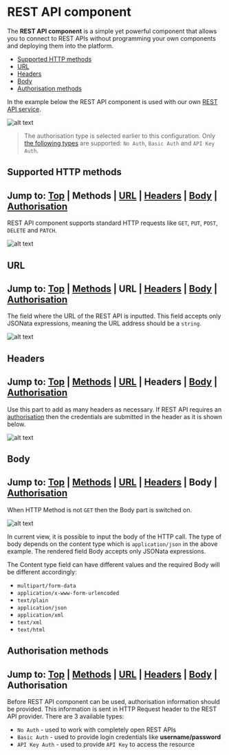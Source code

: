 # REST API component

The **REST API component** is a simple yet powerful component that allows you to connect to REST APIs without programming your own components and deploying them into the platform.

* [Supported HTTP methods](#supported-http-methods)
* [URL](#url)
* [Headers](#headers)
* [Body](#body)
* [Authorisation methods](#authorisation-methods)

In the example below the REST API component is used with our own [REST API service](https://api.elastic.io/docs "elastic.io REST API service").

![alt text](https://cdn.elastic.io/documentation/rest-api-first-look.png "REST API component first look")

> The authorisation type is selected earlier to this configuration. Only [the following types](#authorisation-methods) are supported: `No Auth`, `Basic Auth` and `API Key Auth`.

## Supported HTTP methods
Jump to: [Top](#) | **Methods** | [URL](#url) | [Headers](#headers) | [Body](#body) | [Authorisation](#authorisation-methods)
---

REST API component supports standard HTTP requests like `GET`, `PUT`, `POST`, `DELETE` and `PATCH`.

![alt text](https://cdn.elastic.io/documentation/rest-api-component-methods.png "REST API component methods")

## URL
Jump to: [Top](#) | [Methods](#supported-http-methods) | **URL** | [Headers](#headers) | [Body](#body) | [Authorisation](#authorisation-methods)
---

The field where the URL of the REST API is inputted. This field accepts only JSONata expressions, meaning the URL address should be a `string`.

![alt text](https://cdn.elastic.io/documentation/rest-api-component-url.png "REST API component URL field")

## Headers
Jump to: [Top](#) | [Methods](#supported-http-methods) | [URL](#url) | **Headers** | [Body](#body) | [Authorisation](#authorisation-methods)
---

Use this part to add as many headers as necessary. If REST API requires an [authorisation](#authorisation-methods) then the credentials are submitted in the header as it is shown below.

![alt text](https://cdn.elastic.io/documentation/rest-api-component-headers-get.png "REST API component Headers field")

## Body
Jump to: [Top](#) | [Methods](#supported-http-methods) | [URL](#url) | [Headers](#headers) | **Body** | [Authorisation](#authorisation-methods)
---

When HTTP Method is not `GET` then the Body part is switched on.

![alt text](https://cdn.elastic.io/documentation/rest-api-component-put-body.png "REST API component Body field")

In current view, it is possible to input the body of the HTTP call. The type of body depends on the content type which is `application/json` in the above example. The rendered field Body accepts only JSONata expressions.

The Content type field can have different values and the required Body will be different accordingly:

* `multipart/form-data`
* `application/x-www-form-urlencoded`
* `text/plain`
* `application/json`
* `application/xml`
* `text/xml`
* `text/html`

## Authorisation methods
Jump to: [Top](#) | [Methods](#supported-http-methods) | [URL](#url) | [Headers](#headers) | [Body](#body) | **Authorisation**
---

Before REST API component can be used, authorisation information should be provided. This information is sent in HTTP Request header to the REST API provider. There are 3 available types:

* `No Auth` - used to work with completely open REST APIs
* `Basic Auth` - used to provide login credentials like **username/password**
* `API Key Auth` - used to provide `API Key` to access the resource
